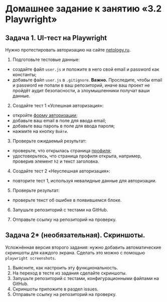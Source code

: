 # Домашнее задание к занятию «3.2 Playwright»

## Задача 1. UI-тест на Playwright

Нужно протестировать авторизацию на сайте [netology.ru](https://netology.ru/).

1. Подготовьте тестовые данные:

- создайте файл `user.js` и положите в него свой email и password как константы;
- добавьте файл `user.js` в `.gitignore`. 
**Важно.** Проследите, чтобы email и password не попали в ваш репозиторий, иначе ваш проект не пройдёт аудит безопасности, а злоумышленники получат ваши данные.

2. Создайте тест 1 «Успешная авторизация»:

- откройте [форму авторизации](https://netology.ru/?modal=sign_in);
- добавьте ваш email в поле для ввода email;
- добавьте ваш пароль в поле для ввода пароля;
- нажмите на кнопку `Войти`.

3. Проверьте ожидаемый результат:

- проверьте, что открылась страница [профиля](https://netology.ru/profile);
- удостоверьтесь, что страница профиля открыта, например, проверив элемент `h2` и текст заголовка.

4. Создайте тест 2 «Неуспешная авторизация»:

- повторите тест 1, используя невалидные данные для авторизации.

5. Проверьте результат:

- проверьте текст об ошибке в появившемся блоке.

6. Запушьте репозиторий с тестами на GitHub.

7. Отправьте ссылку на репозиторий на проверку.

## Задача 2* (необязательная). Скриншоты.

Усложнённая версия второго задания: нужно добавить автоматические скриншоты для каждого экрана. Сделать это можно с помощью `playwright screenshots`. 

1. Выясните, как настроить эту функциональность.
2. На переход в тесте из задания сделайте скриншоты.
3. Запушьте репозиторий с тестами, конфигурационными файлами на GitHub.
4. Скриншоты приложите в раздел issues.
5. Отправьте ссылку на репозиторий на проверку.
